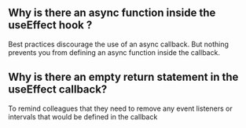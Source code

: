 ## Why is there an async function inside the useEffect hook ?

Best practices discourage the use of an async callback. But nothing prevents you from defining an async function inside the callback.

## Why is there an empty return statement in the useEffect callback?

To remind colleagues that they need to remove any event listeners or intervals that would be defined in the callback
